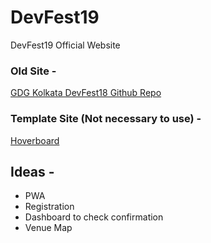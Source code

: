 # DevFest19
DevFest19 Official Website

### Old Site - 
[GDG Kolkata DevFest18 Github Repo](https://github.com/xprilion/DevFest18)

### Template Site (Not necessary to use) - 
[Hoverboard](https://hoverboard-master.firebaseapp.com/)

## Ideas - 

- PWA
- Registration 
- Dashboard to check confirmation
- Venue Map
